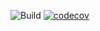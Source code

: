 ![Build](https://github.com/cocochristmas/maven_training/actions/workflows/build.yml/badge.svg)
[![codecov](https://codecov.io/gh/cocochristmas/maven_training/branch/master/graph/badge.svg)](https://codecov.io/gh/nathan-rabet/maven_training)
